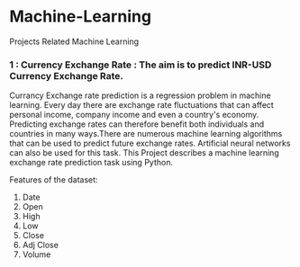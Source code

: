 # Machine-Learning
Projects Related Machine Learning

### 1 : Currency Exchange Rate : The aim is to predict INR-USD Currency Exchange Rate.
Currancy Exchange rate prediction is a regression problem in machine learning. Every day there are exchange rate fluctuations that can affect personal income, company income and even a country's economy. Predicting exchange rates can therefore benefit both individuals and countries in many ways.There are numerous machine learning algorithms that can be used to predict future exchange rates. Artificial neural networks can also be used for this task. This Project describes a machine learning exchange rate prediction task using Python.

Features of the dataset:
1. Date
2. Open
3. High
4. Low
5. Close
6. Adj Close
7. Volume




